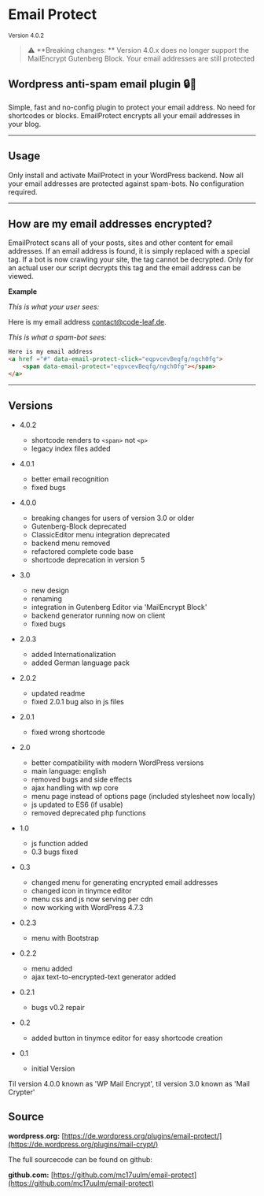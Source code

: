# Email Protect
<small>Version 4.0.2</small>

> :warning: **Breaking changes: ** Version 4.0.x does no longer support the MailEncrypt Gutenberg Block. Your email addresses are still protected

## Wordpress anti-spam email plugin :lock::e-mail:

Simple, fast and no-config plugin to protect your email address. No need for shortcodes or blocks. EmailProtect encrypts all your email addresses in your blog.

---

## Usage

Only install and activate MailProtect in your WordPress backend. Now all your email addresses are protected against spam-bots. No configuration required. 

---

## How are my email addresses encrypted?

EmailProtect scans all of your posts, sites and other content for email addresses. If an email address is found, it is simply replaced with a special tag. 
If a bot is now crawling your site, the tag cannot be decrypted. Only for an actual user our script decrypts this tag and the email address can be viewed.

**Example**

*This is what your user sees:*

Here is my email address [contact@code-leaf.de](mailto:contact@code-leaf.de).

*This is what a spam-bot sees:*

```html
Here is my email address 
<a href ="#" data-email-protect-click="eqpvcevBeqfg/ngch0fg">
    <span data-email-protect="eqpvcevBeqfg/ngch0fg"></span>
</a>
```

---

## Versions

- 4.0.2
  - shortcode renders to ``<span>`` not ``<p>``
  - legacy index files added

- 4.0.1
  - better email recognition
  - fixed bugs

- 4.0.0
  - breaking changes for users of version 3.0 or older
  - Gutenberg-Block deprecated
  - ClassicEditor menu integration deprecated
  - backend menu removed
  - refactored complete code base
  - shortcode deprecation in version 5

- 3.0 
  - new design 
  - renaming 
  - integration in Gutenberg Editor via 'MailEncrypt Block' 
  - backend generator running now on client 
  - fixed bugs

- 2.0.3 
  - added Internationalization 
  - added German language pack

- 2.0.2 
  - updated readme 
  - fixed 2.0.1 bug also in js files

- 2.0.1 
  - fixed wrong shortcode

- 2.0 
  - better compatibility with modern WordPress versions 
  - main language: english 
  - removed bugs and side effects 
  - ajax handling with wp core 
  - menu page instead of options page (included stylesheet now locally)
  - js updated to ES6 (if usable)
  - removed deprecated php functions

- 1.0 
  - js function added 
  - 0.3 bugs fixed

- 0.3 
  - changed menu for generating encrypted email addresses 
  - changed icon in tinymce editor 
  - menu css and js now serving per cdn 
  - now working with WordPress 4.7.3

- 0.2.3 
  - menu with Bootstrap

- 0.2.2 
  - menu added 
  - ajax text-to-encrypted-text generator added

- 0.2.1 
  - bugs v0.2 repair

- 0.2 
  - added button in tinymce editor for easy shortcode creation

- 0.1 
  - initial Version

Til version 4.0.0 known as 'WP Mail Encrypt', til version 3.0 known as 'Mail Crypter'

## Source

**wordpress.org:**
[https://de.wordpress.org/plugins/email-protect/](https://de.wordpress.org/plugins/mail-crypt/)

The full sourcecode can be found on github:

**github.com:**
[https://github.com/mc17uulm/email-protect](https://github.com/mc17uulm/email-protect)